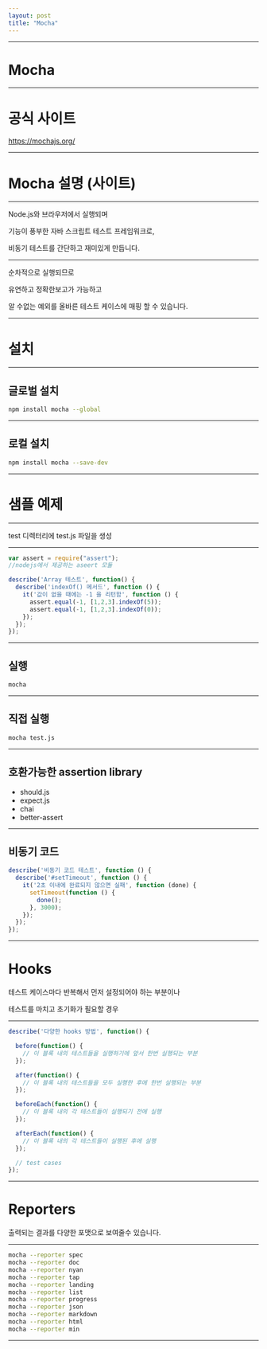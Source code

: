 ```yaml
---
layout: post
title: "Mocha"
---
```


---

# Mocha

---

# 공식 사이트

https://mochajs.org/

---

# Mocha 설명 (사이트)

---

Node.js와 브라우저에서 실행되며
 
 기능이 풍부한 자바 스크립트 테스트 프레임워크로,
 
 비동기 테스트를 간단하고 재미있게 만듭니다.

---

순차적으로 실행되므로 

유연하고 정확한보고가 가능하고 

알 수없는 예외를 올바른 테스트 케이스에 매핑 할 수 있습니다.

---

# 설치

---

## 글로벌 설치

```sh
npm install mocha --global
```

---

## 로컬 설치

```sh
npm install mocha --save-dev
```

---

# 샘플 예제

---

test 디렉터리에 test.js 파일을 생성

---

```js
var assert = require("assert");
//nodejs에서 제공하는 aseert 모듈

describe('Array 테스트', function() {
  describe('indexOf() 메서드', function () {
    it('값이 없을 때에는 -1 을 리턴함', function () {
      assert.equal(-1, [1,2,3].indexOf(5));
      assert.equal(-1, [1,2,3].indexOf(0));
    });
  });
});
```

---

## 실행

```sh
mocha
```

---

## 직접 실행

```sh
mocha test.js
```

---

## 호환가능한 assertion library

* should.js
* expect.js
* chai
* better-assert

---

## 비동기 코드

```js
describe('비동기 코드 테스트', function () {
  describe('#setTimeout', function () {
    it('2초 이내에 완료되지 않으면 실패', function (done) {
      setTimeout(function () {
        done();
      }, 3000);
    });
  });
});
```

---

# Hooks

테스트 케이스마다 반복해서 먼저 설정되어야 하는 부분이나 

테스트를 마치고 초기화가 필요할 경우

---

```js
describe('다양한 hooks 방법', function() {

  before(function() {
    // 이 블록 내의 테스트들을 실행하기에 앞서 한번 실행되는 부분
  });

  after(function() {
    // 이 블록 내의 테스트들을 모두 실행한 후에 한번 실행되는 부분
  });

  beforeEach(function() {
    // 이 블록 내의 각 테스트들이 실행되기 전에 실행
  });

  afterEach(function() {
    // 이 블록 내의 각 테스트들이 실행된 후에 실행
  });

  // test cases
});
```

---

# Reporters

출력되는 결과를 다양한 포맷으로 보여줄수 있습니다.

---

```sh
mocha --reporter spec
mocha --reporter doc
mocha --reporter nyan
mocha --reporter tap
mocha --reporter landing
mocha --reporter list
mocha --reporter progress
mocha --reporter json
mocha --reporter markdown
mocha --reporter html
mocha --reporter min
```

---